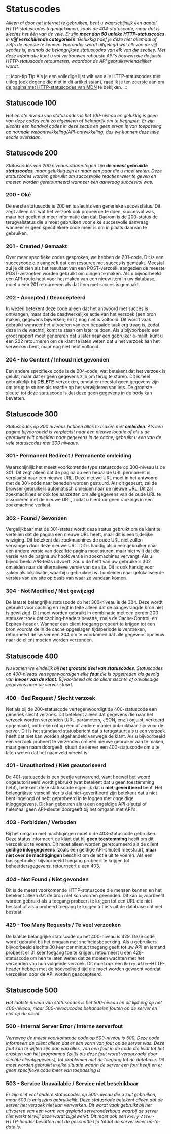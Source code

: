 # Statuscodes

*Alleen al door het internet te gebruiken, bent u waarschijnlijk een aantal HTTP-statuscodes tegengekomen, zoals de 404-statuscode, maar dat is slechts het één van de vele. Er zijn **meer dan 50 unieke HTTP-statuscodes** in **vijf verschillende categorieën**. Gelukkig hoef je deze niet allemaal of zelfs de meeste te kennen. Hieronder wordt uitgelegd wat elk van de vijf secties is, evenals de belangrijkste statuscodes van elk van die secties. Met deze informatie kunt u vol vertrouwen robuuste API's bouwen die de juiste HTTP-statuscode retourneren, waardoor de API gebruiksvriendelijker wordt.*

::: icon-tip Tip
Als je een volledige lijst wilt van alle HTTP-statuscodes met uitleg (ook degene die niet in dit artikel staan), raad ik je ten zeerste aan om [de pagina met HTTP-statuscodes van MDN](https://developer.mozilla.org/en-US/docs/Web/HTTP/Status) te bekijken.
::: 

## Statuscode 100
*Het eerste niveau van statuscodes is het 100-niveau en gelukkig is geen van deze codes echt zo algemeen of belangrijk om te begrijpen. Er zijn slechts een handvol codes in deze sectie en geen ervan is van toepassing op normale webontwikkeling/API-ontwikkeling, dus we kunnen deze hele sectie overslaan.*

## Statuscode 200
*Statuscodes van 200 niveaus daarentegen zijn **de meest gebruikte statuscodes**, maar gelukkig zijn er maar een paar die u moet weten. Deze statuscodes worden gebruikt om succesvolle reacties weer te geven en moeten worden geretourneerd wanneer een aanvraag succesvol was.*

### 200 - Oké
De eerste statuscode is 200 en is slechts een generieke successtatus. Dit zegt alleen dat wat het verzoek ook probeerde te doen, succesvol was, maar het geeft niet meer informatie dan dat. Daarom is de 200-status de terugvalstatus die u moet gebruiken voor elke succesvolle aanvraag wanneer er geen specifiekere code meer is om in plaats daarvan te gebruiken.

### 201 - Created / Gemaakt
Over meer specifieke codes gesproken, we hebben de 201-code. Dit is een succescode die aangeeft dat een resource met succes is gemaakt. Meestal zul je dit zien als het resultaat van een POST-verzoek, aangezien de meeste POST-verzoeken worden gebruikt om dingen te maken. Als u bijvoorbeeld een API-route hebt voor het maken van een nieuw item in uw database, moet u een 201 retourneren als dat item met succes is gemaakt.

### 202 - Accepted / Geaccepteerd
In wezen betekent deze code alleen dat het antwoord met succes is ontvangen, maar dat de daadwerkelijke actie van het verzoek (een bron maken, gegevens bijwerken, enz.) nog niet is voltooid. Dit wordt vaak gebruikt wanneer het uitvoeren van een bepaalde taak erg traag is, zodat deze in de wachtrij komt te staan ​​om later te doen. Als u bijvoorbeeld een groot rapport moet genereren dat u later naar een gebruiker e-mailt, kunt u een 202 retourneren om de klant te laten weten dat u het verzoek aan het verwerken bent, maar nog niet hebt voltooid.

### 204 - No Content / Inhoud niet gevonden
Een andere specifieke code is de 204-code, wat betekent dat het verzoek is gelukt, maar dat er geen gegevens zijn om terug te sturen. Dit is heel gebruikelijk bij **DELETE**-verzoeken, omdat er meestal geen gegevens zijn om terug te sturen als reactie op het verwijderen van iets. De grootste sleutel tot deze statuscode is dat deze geen gegevens in de body kan bevatten.

## Statuscode 300
*Statuscodes op 300 niveaus hebben alles te maken met **omleiden**. Als een pagina bijvoorbeeld is verplaatst naar een nieuwe locatie of als u de gebruiker wilt omleiden naar gegevens in de cache, gebruikt u een van de vele statuscodes met 300 niveaus.*

### 301 - Permanent Redirect / Permanente omleiding
Waarschijnlijk het meest voorkomende type statuscode op 300-niveau is de 301. Dit zegt alleen dat de pagina op een bepaalde URL permanent is verplaatst naar een nieuwe URL. Deze nieuwe URL moet in het antwoord met de 301-code naar beneden worden gestuurd. Als dit gebeurt, zal de browser gebruikers automatisch omleiden naar de nieuwe URL. Dit zal zoekmachines er ook toe aanzetten om alle gegevens van de oude URL te associëren met de nieuwe URL, zodat u hierdoor geen rankings in een zoekmachine verliest.

### 302 - Found / Gevonden
Vergelijkbaar met de 301-status wordt deze status gebruikt om de klant te vertellen dat de pagina een nieuwe URL heeft, maar dit is een tijdelijke wijziging. Dit betekent dat zoekmachines de oude URL niet zullen vervangen door deze nieuwe URL. Dit is handig als u een gebruiker naar een andere versie van dezelfde pagina moet sturen, maar niet wilt dat die versie van de pagina uw hoofdversie in zoekmachines vervangt. Als u bijvoorbeeld A/B-tests uitvoert, zou u de helft van uw gebruikers 302 omleiden naar de alternatieve versie van de site. Dit is ook handig voor zaken als lokalisatie, waarbij u gebruikers wilt omleiden naar gelokaliseerde versies van uw site op basis van waar ze vandaan komen.

### 304 - Not Modified / Niet gewijzigd
De laatste belangrijke statuscode op het 300-niveau is de 304. Deze wordt gebruikt voor caching en zegt in feite alleen dat de aangevraagde bron niet is gewijzigd. Dit moet worden gebruikt in combinatie met een eerder 200 statusverzoek dat caching-headers bevatte, zoals de Cache-Control, en Expires-header. Wanneer een client toegang probeert te krijgen tot een bron voordat de in de cache opgeslagen tijdsperiode is verstreken, retourneert de server een 304 om te voorkomen dat alle gegevens opnieuw naar de client moeten worden verzonden.

## Statuscode 400 
*Nu komen we eindelijk bij **het grootste deel van statuscodes**. Statuscodes op 400-niveau vertegenwoordigen elke **fout** die is opgetreden als gevolg van **invoer van de klant**. Bijvoorbeeld als de client slechte of onvolledige gegevens naar de server stuurt.*

### 400 - Bad Request / Slecht verzoek
Net als bij de 200-statuscode vertegenwoordigt de 400-statuscode een generiek slecht verzoek. Dit betekent alleen dat gegevens die naar het verzoek worden verzonden (URL-parameters, JSON, enz.) onjuist, verkeerd opgemaakt, ontbreken of op een of andere manier onbruikbaar zijn voor de server. Dit is het standaard statusbericht dat u terugstuurt als u een verzoek heeft dat niet kan worden afgehandeld vanwege de klant. Als u bijvoorbeeld een verzoek probeert te verzenden om een ​​nieuwe gebruiker aan te maken, maar geen naam doorgeeft, stuurt de server een 400-statuscode om u te laten weten dat het naamveld vereist is.

### 401 - Unauthorized / Niet geautoriseerd
De 401-statuscode is een beetje verwarrend, want hoewel het woord ongeautoriseerd wordt gebruikt (wat betekent dat u geen toestemming hebt), betekent deze statuscode eigenlijk dat u **niet-geverifieerd** bent. Het belangrijkste verschil hier is dat niet-geverifieerd zijn betekent dat u niet bent ingelogd of hebt geprobeerd in te loggen met ongeldige inloggegevens. Dit kan gebeuren als u een ongeldige API-sleutel of helemaal geen API-sleutel doorgeeft bij het omgaan met API's.

### 403 - Forbidden / Verboden
Bij het omgaan met machtigingen moet u de 403-statuscode gebruiken. Deze status informeert de klant dat hij **geen toestemming** heeft om dit verzoek uit te voeren. Dit moet alleen worden geretourneerd als de client **geldige inloggegevens** (zoals een geldige API-sleutel) meestuurt, **maar niet over de machtigingen** beschikt om de actie uit te voeren. Als een basisgebruiker bijvoorbeeld toegang probeert te krijgen tot beheerdersgegevens, retourneert u een 403.

### 404 - Not Found / Niet gevonden
Dit is de meest voorkomende HTTP-statuscode die mensen kennen en het betekent alleen dat de bron niet kon worden gevonden. Dit kan bijvoorbeeld worden gebruikt als u toegang probeert te krijgen tot een URL die niet bestaat of als u probeert toegang te krijgen tot iets uit de database dat niet bestaat.

### 429 - Too Many Requests / Te veel verzoeken
De laatste belangrijke statuscode op het 400-niveau is 429. Deze code wordt gebruikt bij het omgaan met snelheidsbeperking. Als u gebruikers bijvoorbeeld slechts 30 keer per minuut toegang geeft tot uw API en iemand probeert er 31 keer toegang toe te krijgen, retourneert u een 429-statuscode om hen te laten weten dat ze moeten wachten met het verzenden van hun volgende verzoek. Dit moet ook een `Retry-After`-HTTP-header hebben met de hoeveelheid tijd die moet worden gewacht voordat verzoeken door de API worden geaccepteerd.

## Statuscode 500 
*Het laatste niveau van statuscodes is het 500-niveau en dit lijkt erg op het 400-niveau, maar 500-niveaucodes behandelen fouten op de server en niet op de client.*

### 500 - Internal Server Error / Interne serverfout
*Verreweg de meest voorkomende code op 500-niveau is 500. Deze code informeert de client alleen dat er een vorm van fout op de server was. Deze fout kan te wijten zijn aan van alles, van een fout in de code die leidt tot het crashen van het programma (zelfs als deze fout wordt veroorzaakt door slechte clientgegevens), tot problemen met de toegang tot de database. Dit moet worden gebruikt in elke situatie waarin de server een fout heeft en er geen specifieke code meer van toepassing is.*

### 503 - Service Unavailable / Service niet beschikbaar
*Er zijn niet veel andere statuscodes op 500-niveau die u zult gebruiken, maar 503 is enigszins gebruikelijk. Deze statuscode betekent alleen dat de server het verzoek niet kan verwerken. Dit wordt vaak gebruikt bij het uitvoeren van een vorm van gepland serveronderhoud waarbij de server niet werkt terwijl deze wordt bijgewerkt. Dit moet ook een `Retry-After`-HTTP-header bevatten met de geschatte tijd totdat de server weer up-to-date is.*